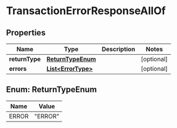 

# TransactionErrorResponseAllOf


## Properties

| Name | Type | Description | Notes |
|------------ | ------------- | ------------- | -------------|
|**returnType** | [**ReturnTypeEnum**](#ReturnTypeEnum) |  |  [optional] |
|**errors** | [**List&lt;ErrorType&gt;**](ErrorType.md) |  |  [optional] |



## Enum: ReturnTypeEnum

| Name | Value |
|---- | -----|
| ERROR | &quot;ERROR&quot; |



